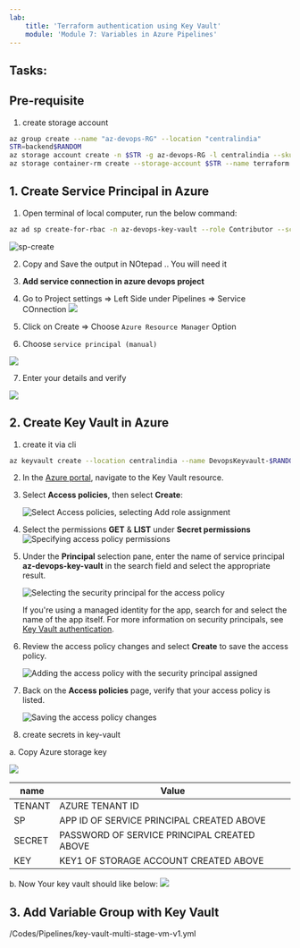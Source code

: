 ```yaml
---
lab:
    title: 'Terraform authentication using Key Vault'
    module: 'Module 7: Variables in Azure Pipelines'
---
```


## Tasks:

## Pre-requisite
1. create storage account
```sh
az group create --name "az-devops-RG" --location "centralindia"
STR=backend$RANDOM
az storage account create -n $STR -g az-devops-RG -l centralindia --sku Standard_LRS
az storage container-rm create --storage-account $STR --name terraform
```

## 1. Create Service Principal in Azure
1. Open terminal of local computer, run the below command:
```sh
az ad sp create-for-rbac -n az-devops-key-vault --role Contributor --scopes /subscriptions/YOUR-SUBSCRIPTION-ID-HERE
``` 
![sp-create](../images/sp-create-az-cli.png)

2. Copy and Save the output in NOtepad .. You will need it

3. **Add service connection in azure devops project**

4. Go to Project settings => Left Side under Pipelines => Service COnnection
![](../images/create-service-connection-window.png)

5. Click on Create => Choose `Azure Resource Manager` Option

6. Choose `service principal (manual)`

![](../images/sp-connection-creation.png)

7. Enter your details and verify 

![](../images/verify-sp.png)

## 2. Create Key Vault in Azure
1. create it via cli
```sh
az keyvault create --location centralindia --name DevopsKeyvault-$RANDOM -g az-devops-RG
```
2. In the [Azure portal](https://portal.azure.com), navigate to the Key Vault resource. 

3.	Select **Access policies**, then select **Create**:

	![Select Access policies, selecting Add role assignment](https://learn.microsoft.com/en-us/azure/key-vault/media/authentication/assign-access-01.png)

4.	Select the permissions **GET** & **LIST** under  **Secret permissions**
	![Specifying access policy permissions](../images/get-list-kv.png)

5. Under the **Principal** selection pane, enter the name of service principal **az-devops-key-vault** in the search field and select the appropriate result.

	![Selecting the security principal for the access policy](../images/choose-sp-kv.png)

    If you're using a managed identity for the app, search for and select the name of the app itself. For more information on security principals, see [Key Vault authentication](authentication.md).
 
6.	Review the access policy changes and select **Create** to save the access policy.

	![Adding the access policy with the security principal assigned](../images/review-kv.png)

7. Back on the **Access policies** page, verify that your access policy is listed. 

	![Saving the access policy changes](../images/final-verification-kv.png)

8. create secrets in key-vault

a. Copy Azure storage key 

![](../images/stoarge-access-keys.png)

| name | Value |
| ------- | --------- |
|TENANT | AZURE TENANT ID|
|SP| APP ID OF SERVICE PRINCIPAL CREATED ABOVE |
|SECRET | PASSWORD OF SERVICE PRINCIPAL CREATED ABOVE |
| KEY | KEY1 OF STORAGE ACCOUNT CREATED ABOVE | 

b. Now Your key vault should like below:
![](../images/kv-with-all-secrest.png)

## 3. Add Variable Group with Key Vault 

/Codes/Pipelines/key-vault-multi-stage-vm-v1.yml



